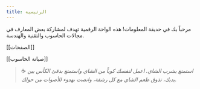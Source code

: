 ```yaml
---
title: الرئيسية
---
```

مرحباً بك في حديقة المعلومات! هذه الواحة الرقمية تهدف لمشاركة بعض المعارف في مجالات الحاسوب والتقنية والهندسة.

[[الصفحات]]

[[صيانة الحاسوب]]


> ☕ *استمتع بشرب الشاي. اعمل لنفسك كوباً من الشاي واستمتع بدفئ الكأس بين يديك، تذوق طعم الشاي مع كل رشفة، وانصت بهدوء للأصوات من حولك.*

